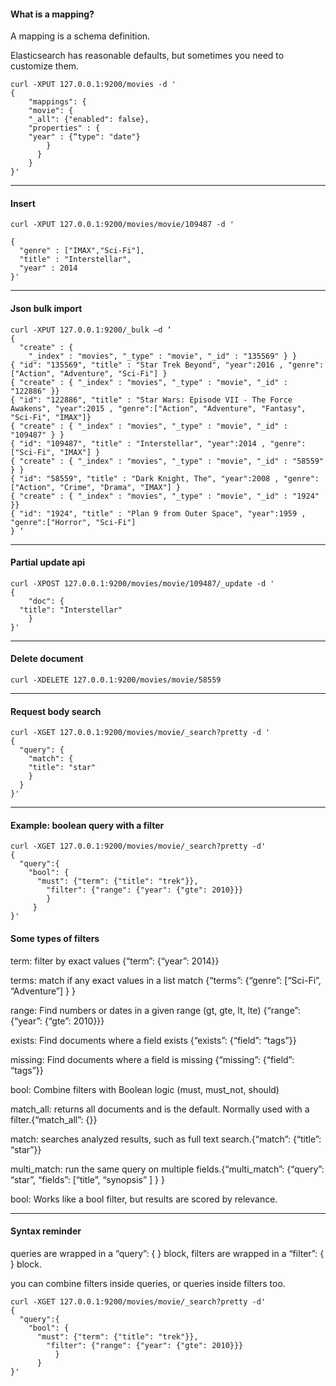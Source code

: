 #### What is a mapping?

A mapping is a schema definition.

Elasticsearch has reasonable defaults, but sometimes you need to customize them.
```
curl -XPUT 127.0.0.1:9200/movies -d '
{
    "mappings": {
    "movie": {
    "_all": {"enabled": false},
    "properties" : {
    "year" : {“type": "date"}
        }
      }
    }
}'
```
***
#### Insert
```
curl -XPUT 127.0.0.1:9200/movies/movie/109487 -d '

{
  "genre" : ["IMAX","Sci-Fi"],
  "title" : "Interstellar",
  "year" : 2014
}'
```
***
#### Json bulk import
```
curl -XPUT 127.0.0.1:9200/_bulk –d ‘
{ 
  "create" : { 
    "_index" : "movies", "_type" : "movie", "_id" : "135569" } }
{ "id": "135569", "title" : "Star Trek Beyond", "year":2016 , "genre":["Action", "Adventure", "Sci-Fi"] }
{ "create" : { "_index" : "movies", "_type" : "movie", "_id" : "122886" }}
{ "id": "122886", "title" : "Star Wars: Episode VII - The Force Awakens", "year":2015 , "genre":["Action", "Adventure", "Fantasy", "Sci-Fi", "IMAX"]}
{ "create" : { "_index" : "movies", "_type" : "movie", "_id" : "109487" } }
{ "id": "109487", "title" : "Interstellar", "year":2014 , "genre":["Sci-Fi", "IMAX"] }
{ "create" : { "_index" : "movies", "_type" : "movie", "_id" : "58559" } }
{ "id": "58559", "title" : "Dark Knight, The", "year":2008 , "genre":["Action", "Crime", "Drama", "IMAX"] }
{ "create" : { "_index" : "movies", "_type" : "movie", "_id" : "1924" }}
{ "id": "1924", "title" : "Plan 9 from Outer Space", "year":1959 , "genre":["Horror", "Sci-Fi"] 
} ‘
```
***
#### Partial update api
```
curl -XPOST 127.0.0.1:9200/movies/movie/109487/_update -d '
{
    "doc": {
  "title": "Interstellar"
    }
}'
```
***
#### Delete document
```
curl -XDELETE 127.0.0.1:9200/movies/movie/58559
```
***
#### Request body search
```
curl -XGET 127.0.0.1:9200/movies/movie/_search?pretty -d '
{
  "query": {
    "match": {
    "title": "star"
    }
  }
}'
```
***
#### Example: boolean query with a filter
```
curl -XGET 127.0.0.1:9200/movies/movie/_search?pretty -d'
{
  "query":{
    "bool": {
      "must": {"term": {"title": "trek"}},
        "filter": {"range": {"year": {"gte": 2010}}}
        }
     }
}'
```
#### Some types of filters

term: filter by exact values {“term”: {“year”: 2014}}

terms: match if any exact values in a list match {“terms”: {“genre”: [“Sci-Fi”, “Adventure”] } }

range: Find numbers or dates in a given range (gt, gte, lt, lte) {“range”: {“year”: {“gte”: 2010}}}

exists: Find documents where a field exists {“exists”: {“field”: “tags”}}

missing: Find documents where a field is missing {“missing”: {“field”: “tags”}}

bool: Combine filters with Boolean logic (must, must_not, should)

match_all: returns all documents and is the default. Normally used with a filter.{“match_all”: {}}

match: searches analyzed results, such as full text search.{“match”: {“title”: “star”}}

multi_match: run the same query on multiple fields.{“multi_match”: {“query”: “star”, “fields”: [“title”, “synopsis” ] } }

bool: Works like a bool filter, but results are scored by relevance.
***
#### Syntax reminder

queries are wrapped in a “query”: { } block, filters are wrapped in a “filter”: { } block.

you can combine filters inside queries, or queries inside filters too.
```
curl -XGET 127.0.0.1:9200/movies/movie/_search?pretty -d'
{
  "query":{
    "bool": {
      "must": {"term": {"title": "trek"}},
        "filter": {"range": {"year": {"gte": 2010}}}
          }
      }
}'
```

